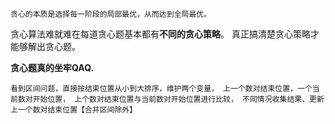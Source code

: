 `贪心的本质是选择每一阶段的局部最优，从而达到全局最优。`

贪心算法难就难在每道贪心题基本都有**不同的贪心策略**。
真正搞清楚贪心策略才能够解出贪心题。

**贪心题真的坐牢QAQ.**

`看到区间问题，直接按结束位置从小到大排序，维护两个变量，
上一个数对结束位置，一个当前数对开始位置，
上个数对结束位置与当前数对开始位置进行比较，
不同情况收集结果、更新上一个数对结束位置【合并区间除外】`
